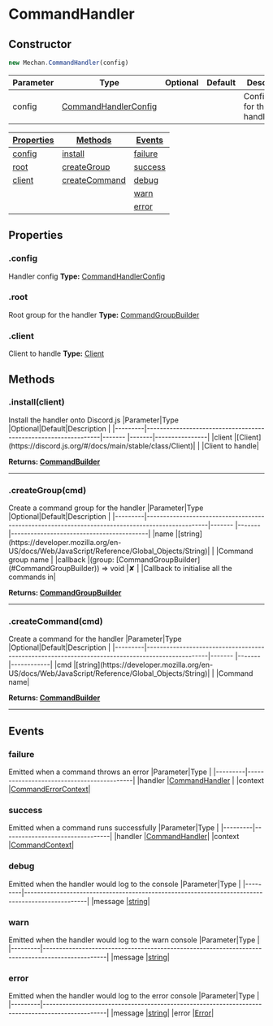 # CommandHandler

## Constructor
```js
new Mechan.CommandHandler(config)
```
|Parameter | Type                                        | Optional | Default| Description                  |
|----------|---------------------------------------------|----------|--------|------------------------------|
|config    |[CommandHandlerConfig](#CommandHandlerConfig)|          |        | Configuration for the handler|

|[Properties](#CommandHandler?scrollTo=properties)|[Methods](#CommandHandler?scrollTo=methods)            |[Events](#CommandHandler?scrollTo=events)  |
|-------------------------------------------------|-------------------------------------------------------|-------------------------------------------|
|[config](#CommandHandler?scrollTo=config)        |[install](#CommandHandler?scrollTo=install)            |[failure](#CommandHandler?scrollTo=failure)|
|[root](#CommandHandler?scrollTo=root)            |[createGroup](#CommandHandler?scrollTo=createGroup)    |[success](#CommandHandler?scrollTo=success)|
|[client](#CommandHandler?scrollTo=client)        |[createCommand](#CommandHandler?scrollTo=createCommand)|[debug](#CommandHandler?scrollTo=debug)    |
|                                                 |                                                       |[warn](#CommandHandler?scrollTo=warn)      |
|                                                 |                                                       |[error](#CommandHandler?scrollTo=error)    |

## Properties
### .config
Handler config
**Type:** [CommandHandlerConfig](#CommandHandlerConfig)

### .root
Root group for the handler
**Type:** [CommandGroupBuilder](#CommandGroupBuilder)

### .client
Client to handle
**Type:** [Client](https://discord.js.org/#/docs/main/stable/class/Client)


## Methods
<h3 id="install"> .install(client)</h3>
Install the handler onto Discord.js
|Parameter|Type                                                            |Optional|Default|Description     |
|---------|----------------------------------------------------------------|------- |-------|----------------|
|client   |[Client](https://discord.js.org/#/docs/main/stable/class/Client)|        |       |Client to handle|

**Returns: [CommandBuilder](#CommandBuilder)**

<hr>

<h3 id="createGroup"> .createGroup(cmd)</h3>
Create a command group for the handler
|Parameter|Type                                                                                             |Optional|Default|Description                               |
|---------|-------------------------------------------------------------------------------------------------|------- |-------|------------------------------------------|
|name     |[string](https://developer.mozilla.org/en-US/docs/Web/JavaScript/Reference/Global_Objects/String)|        |       |Command group name                        |
|callback |(group: [CommandGroupBuilder](#CommandGroupBuilder)) => void                                     |✘       |       |Callback to initialise all the commands in|

**Returns: [CommandGroupBuilder](#CommandGroupBuilder)**

<hr>

<h3 id="createCommand"> .createCommand(cmd)</h3>
Create a command for the handler
|Parameter|Type                                                                                             |Optional|Default|Description |
|---------|-------------------------------------------------------------------------------------------------|------- |-------|------------|
|cmd      |[string](https://developer.mozilla.org/en-US/docs/Web/JavaScript/Reference/Global_Objects/String)|        |       |Command name|

**Returns: [CommandBuilder](#CommandBuilder)**

<hr>


## Events
### failure
Emitted when a command throws an error
|Parameter|Type                                       |
|---------|-------------------------------------------|
|handler  |[CommandHandler](#CommandHandler)          |
|context  |[CommandErrorContext](#CommandErrorContext)|

### success
Emitted when a command runs successfully
|Parameter|Type                             |
|---------|---------------------------------|
|handler  |[CommandHandler](#CommandHandler)|
|context  |[CommandContext](#CommandContext)|

### debug
Emitted when the handler would log to the console
|Parameter|Type                                                                                             |
|---------|-------------------------------------------------------------------------------------------------|
|message  |[string](https://developer.mozilla.org/en-US/docs/Web/JavaScript/Reference/Global_Objects/String)|

### warn
Emitted when the handler would log to the warn console
|Parameter|Type                                                                                             |
|---------|-------------------------------------------------------------------------------------------------|
|message  |[string](https://developer.mozilla.org/en-US/docs/Web/JavaScript/Reference/Global_Objects/String)|

### error
Emitted when the handler would log to the error console
|Parameter|Type                                                                                             |
|---------|-------------------------------------------------------------------------------------------------|
|message  |[string](https://developer.mozilla.org/en-US/docs/Web/JavaScript/Reference/Global_Objects/String)|
|error    |[Error](https://developer.mozilla.org/en-US/docs/Web/JavaScript/Reference/Global_Objects/Error)|